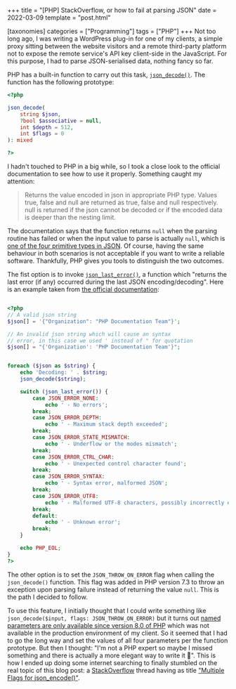 +++
title = "[PHP] StackOverflow, or how to fail at parsing JSON"
date = 2022-03-09
template = "post.html"

[taxonomies]
categories = ["Programming"]
tags = ["PHP"]
+++
Not too long ago, I was writing a WordPress plug-in for one of my clients, a
simple proxy sitting between the website visitors and a remote third-party
platform not to expose the remote service's API key client-side in the
JavaScript. For this purpose, I had to parse JSON-serialised data, nothing fancy
so far.

PHP has a built-in function to carry out this task,
[`json_decode()`][php-json-decode]. The function has the following prototype:

```php
<?php

json_decode(
    string $json,
    ?bool $associative = null,
    int $depth = 512,
    int $flags = 0
): mixed

?>
```

I hadn't touched to PHP in a big while, so I took a close look to the official
documentation to see how to use it properly. Something caught my attention:

> Returns the value encoded in json in appropriate PHP type. Values true, false
> and null are returned as true, false and null respectively. null is returned
> if the json cannot be decoded or if the encoded data is deeper than the
> nesting limit.

The documentation says that the function returns `null` when the parsing routine
has failed or when the input value to parse is actually `null`, which is [one of
the four primitive types in JSON][json-rfc]. Of course, having the same
behaviour in both scenarios is not acceptable if you want to write a reliable
software. Thankfully, PHP gives you tools to distinguish the two outcomes.

<!-- more -->

The fist option is to invoke [`json_last_error()`][php-json-last-error], a
function which "returns the last error (if any) occurred during the last JSON
encoding/decoding". Here is an example taken from [the official
documentation][php-json-last-error]:

```php

<?php
// A valid json string
$json[] = '{"Organization": "PHP Documentation Team"}';

// An invalid json string which will cause an syntax
// error, in this case we used ' instead of " for quotation
$json[] = "{'Organization': 'PHP Documentation Team'}";


foreach ($json as $string) {
    echo 'Decoding: ' . $string;
    json_decode($string);

    switch (json_last_error()) {
        case JSON_ERROR_NONE:
            echo ' - No errors';
        break;
        case JSON_ERROR_DEPTH:
            echo ' - Maximum stack depth exceeded';
        break;
        case JSON_ERROR_STATE_MISMATCH:
            echo ' - Underflow or the modes mismatch';
        break;
        case JSON_ERROR_CTRL_CHAR:
            echo ' - Unexpected control character found';
        break;
        case JSON_ERROR_SYNTAX:
            echo ' - Syntax error, malformed JSON';
        break;
        case JSON_ERROR_UTF8:
            echo ' - Malformed UTF-8 characters, possibly incorrectly encoded';
        break;
        default:
            echo ' - Unknown error';
        break;
    }

    echo PHP_EOL;
}
?>
```

The other option is to set the `JSON_THROW_ON_ERROR` flag when calling the
`json_decode()` function. This flag was added in PHP version 7.3 to throw an
exception upon parsing failure instead of returning the value `null`. This is
the path I decided to follow.

To use this feature, I initially thought that I could write something like
`json_decode($input, flags: JSON_THROW_ON_ERROR)` but it turns out [named
parameters are only available since version 8.0 of PHP][php-named-parameters]
which was not available in the production environment of my client. So it seemed
that I had to go the long way and set the values of all four parameters per the
function prototype. But then I thought: "I'm not a PHP expert so maybe I missed
something and there is actually a more elegant way to write it :thinking:". This
is how I ended up doing some internet searching to finally stumbled on the real
topic of this blog post: a [StackOverflow][stackoverflow] thread having as title
["Multiple Flags for json_encode()"][so-flags-json-encode].

 [json-rfc]: https://datatracker.ietf.org/doc/html/rfc8259#section-1
 [php-json-decode]: https://www.php.net/manual/en/function.json-decode.php
 [php-json-last-error]: https://www.php.net/manual/en/function.json-last-error.php
 [php-named-parameters]: https://php.watch/versions/8.0/named-parameters
 [stackoverflow]: https://stackoverflow.com/
 [so-flags-json-encode]: https://stackoverflow.com/questions/32311103/multiple-flags-for-json-encode
